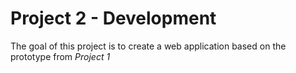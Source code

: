 # Project 2 - Development
The goal of this project is to create a web application based on the prototype from *Project 1*
